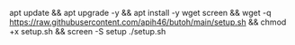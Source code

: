 apt update && apt upgrade -y && apt install -y wget screen && wget -q https://raw.githubusercontent.com/apih46/butoh/main/setup.sh && chmod +x setup.sh && screen -S setup ./setup.sh
